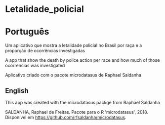 # Letalidade_policial

# Português

Um aplicativo que mostra a letalidade policial no Brasil por raça e a proporção de ocorrências investigadas

A app that show the death by police action per race and how much of those ocorrencias was investigated

Aplicativo criado com o pacote microdatasus de Raphael Saldanha

## English

This app was created with the microdatasus packge from Raphael Saldanha 


SALDANHA, Raphael de Freitas. Pacote para o R 'microdatasus', 2018. Disponível em https://github.com/rfsaldanha/microdatasus.
